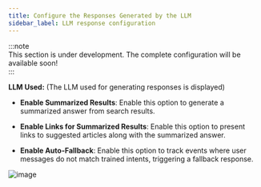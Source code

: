 ```yaml
---
title: Configure the Responses Generated by the LLM  
sidebar_label: LLM response configuration  
---
```


:::note  
This section is under development. The complete configuration will be available soon!  
:::

**LLM Used:** (The LLM used for generating responses is displayed)

- **Enable Summarized Results**: Enable this option to generate a summarized answer from search results.

- **Enable Links for Summarized Results**: Enable this option to present links to suggested articles along with the summarized answer.

- **Enable Auto-Fallback**: Enable this option to track events where user messages do not match trained intents, triggering a fallback response.


![image](https://imgur.com/Dpg5W1c.png)

